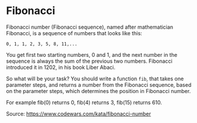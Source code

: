 # Fibonacci

Fibonacci number (Fibonacci sequence), named after mathematician Fibonacci, is a sequence of numbers that looks like this:

`0, 1, 1, 2, 3, 5, 8, 11,...`

You get first two starting numbers, 0 and 1, and the next number in the sequence is always the sum of the previous two numbers. Fibonacci introduced it in 1202, in his book Liber Abaci.

So what will be your task? You should write a function `fib`, that takes one parameter steps, and returns a number from the Fibonacci sequence, based on the parameter steps, which determines the position in Fibonacci number.

For example fib(0) returns 0, fib(4) returns 3, fib(15) returns 610.

Source: https://www.codewars.com/kata/fibonacci-number
